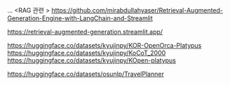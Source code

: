 ...
<RAG 관련 > 
https://github.com/mirabdullahyaser/Retrieval-Augmented-Generation-Engine-with-LangChain-and-Streamlit

https://retrieval-augmented-generation.streamlit.app/




<Dataset>

https://huggingface.co/datasets/kyujinpy/KOR-OpenOrca-Platypus
https://huggingface.co/datasets/kyujinpy/KoCoT_2000
https://huggingface.co/datasets/kyujinpy/KOpen-platypus

https://huggingface.co/datasets/osunlp/TravelPlanner
